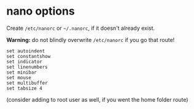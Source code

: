 # nano options

Create `/etc/nanorc` or `~/.nanorc`, if it doesn't already exist.

**Warning:** do not blindly overwrite `/etc/nanorc` if you go that route!

```shell
set autoindent
set constantshow
set indicator
set linenumbers
set minibar
set mouse
set multibuffer
set tabsize 4
```
(consider adding to root user as well, if you went the home folder route)
